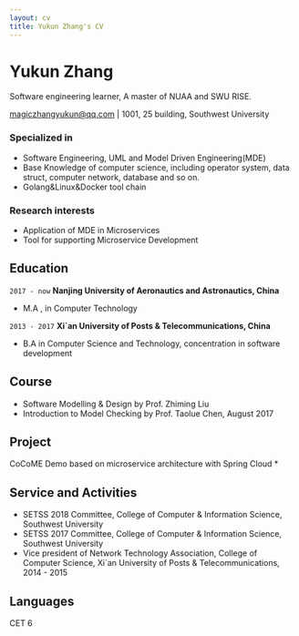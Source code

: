 ```yaml
---
layout: cv
title: Yukun Zhang's CV
---
```

# Yukun Zhang
Software engineering learner, A master of NUAA and SWU RISE.

<div id="webaddress">
<a href="magiczhangyukun@qq.com">magiczhangyukun@qq.com</a>
| 1001, 25 building, Southwest University
</div>



### Specialized in
- Software Engineering, UML and Model Driven Engineering(MDE)
- Base Knowledge of computer science, including operator system, data struct, computer network, database and so on.
- Golang&Linux&Docker tool chain


### Research interests

* Application of MDE in Microservices
* Tool for supporting Microservice Development 

## Education
`2017 - now`
__Nanjing University of Aeronautics and Astronautics, China__

- M.A , in Computer Technology

`2013 - 2017`
__Xi\`an University of Posts & Telecommunications, China__

- B.A in Computer Science and Technology, concentration in software development 

## Course

* Software Modelling & Design by Prof. Zhiming Liu
* Introduction to Model Checking by Prof. Taolue Chen, August 2017


## Project

CoCoME Demo based on microservice architecture with Spring Cloud 
  *
  

## Service and Activities 

* SETSS 2018 Committee, College of Computer & Information Science, Southwest University
* SETSS 2017 Committee, College of Computer & Information Science, Southwest University
* Vice president of Network Technology Association, College of Computer Science, Xi\`an University of Posts & Telecommunications, 2014 - 2015 

## Languages 
CET 6 

<!-- ### Footer

Last updated: May 2018 -->


